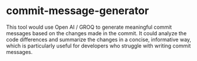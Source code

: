 # commit-message-generator
This tool would use Open AI / GROQ to generate meaningful commit messages based on the changes made in the commit. It could analyze the code differences and summarize the changes in a concise, informative way, which is particularly useful for developers who struggle with writing commit messages.
